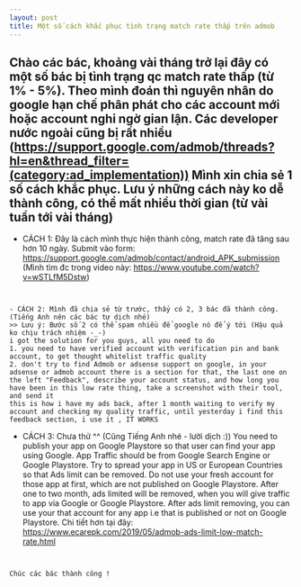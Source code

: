 ```yaml
---
layout: post
title: Một số cách khắc phục tình trạng match rate thấp trên admob
---
```


Chào các bác, khoảng vài tháng trở lại đây có một số bác bị tình trạng qc match rate thấp (từ 1% - 5%). 
Theo mình đoán thì nguyên nhân do google hạn chế phân phát cho các account mới hoặc account nghi ngờ gian lận.
Các developer nước ngoài cũng bị rất nhiều (https://support.google.com/admob/threads?hl=en&thread_filter=(category:ad_implementation))
Mình xin chia sẻ 1 số cách khắc phục.
Lưu ý những cách này ko dễ thành công, có thể mất nhiều thời gian (từ vài tuần tới vài tháng)
-----------------------------------------------------------------------

- CÁCH 1: Đây là cách mình thực hiện thành công, match rate đã tăng sau hơn 10 ngày.
Submit vào form:  https://support.google.com/admob/contact/android_APK_submission 
(Mình tìm đc trong video này: https://www.youtube.com/watch?v=wSTLfM5Dstw)
~~~~~~~~~~~~~~~~~~~~~~~~~~~~~~~~~~~~~~~~


- CÁCH 2: Mình đã chia sẻ từ trước, thấy có 2, 3 bác đã thành công.
(Tiếng Anh nên các bác tự dịch nhé)
>> Lưu ý: Bước số 2 có thể spam nhiều để google nó để ý tới (Hậu quả ko chịu trách nhiệm -_-)
i got the solution for you guys, all you need to do
1. you need to have verified account with verification pin and bank account, to get thought whitelist traffic quality
2. don't try to find Admob or adsense support on google, in your adsense or admob account there is a section for that, the last one on the left "Feedback", describe your account status, and how long you have been in this low rate thing, take a screenshot with their tool, and send it
this is how i have my ads back, after 1 month waiting to verify my account and checking my quality traffic, until yesterday i find this feedback section, i use it , IT WORKS
~~~~~~~~~~~~~~~~~~~~~~~~~~~~~~~~~~~~~~~~


- CÁCH 3: Chưa thử ^^
(Cũng Tiếng Anh nhé - lười dịch :)) 
You need to publish your app on Google Playstore so that user can find your app using Google.
App Traffic should be from Google Search Engine or Google Playstore.
Try to spread your app in US or European Countries so that Ads limit can be removed.
Do not use your fresh account for those app at first, which are not published on Google Playstore.
After one to two month, ads limited will be removed, when you will give traffic to app via Google or Google Playstore.
After ads limit removing, you can use your that account for any app i.e that is published or not on Google Playstore.
Chi tiết hơn tại đây:  https://www.ecarepk.com/2019/05/admob-ads-limit-low-match-rate.html 
~~~~~~~~~~~~~~~~~~~~~~~~~~~~~~~~~~~~~~~~  


Chúc các bác thành công !
